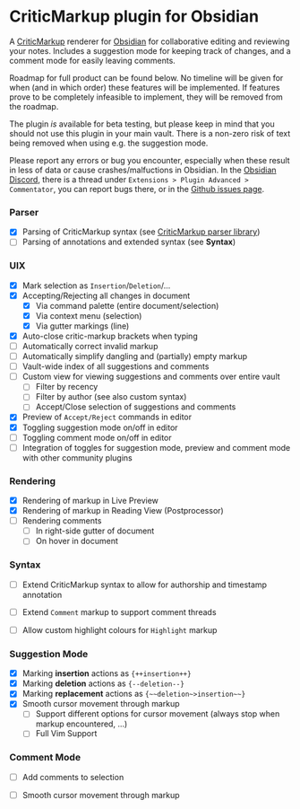 # CriticMarkup plugin for Obsidian

A [CriticMarkup](https://github.com/CriticMarkup/CriticMarkup-toolkit) renderer for [Obsidian](https://obsidian.md/) for
collaborative editing and reviewing your notes. Includes a suggestion mode for keeping track of changes, and a comment mode for easily leaving comments.

Roadmap for full product can be found below. No timeline will be given for when (and in which order)
these features will be implemented. If features prove to be completely infeasible to implement, they will be removed from the roadmap. 

The plugin *is* available for beta testing, but please keep in mind that you should not use this plugin in
your main vault. There is a non-zero risk of text being removed when using e.g. the suggestion mode.

Please report any errors or bug you encounter, especially when these result in less of data or cause
crashes/malfuctions in Obsidian. In the [Obsidian Discord](https://discord.com/invite/obsidianmd), there is a thread
under `Extensions > Plugin Advanced > Commentator`, you can report bugs there, or in the [Github issues page](https://github.com/Fevol/obsidian-criticmarkup/issues).

### Parser
- [X] Parsing of CriticMarkup syntax (see [CriticMarkup parser library](https://github.com/Fevol/criticmarkup-parser/t))
- [ ] Parsing of annotations and extended syntax (see **Syntax**)

### UIX
- [X] Mark selection as `Insertion`/`Deletion`/...
- [X] Accepting/Rejecting all changes in document
  - [X] Via command palette (entire document/selection)
  - [X] Via context menu (selection)
  - [X] Via gutter markings (line)
- [X] Auto-close critic-markup brackets when typing
- [ ] Automatically correct invalid markup
- [ ] Automatically simplify dangling and (partially) empty markup
- [ ] Vault-wide index of all suggestions and comments
- [ ] Custom view for viewing suggestions and comments over entire vault
  - [ ] Filter by recency
  - [ ] Filter by author (see also custom syntax)
  - [ ] Accept/Close selection of suggestions and comments
- [X] Preview of `Accept/Reject` commands in editor
- [X] Toggling suggestion mode on/off in editor
- [ ] Toggling comment mode on/off in editor
- [ ] Integration of toggles for suggestion mode, preview and comment mode with other community plugins

### Rendering
- [X] Rendering of markup in Live Preview
- [X] Rendering of markup in Reading View (Postprocessor)
- [ ] Rendering comments 
  - [ ] In right-side gutter of document
  - [ ] On hover in document

### Syntax
- [ ] Extend CriticMarkup syntax to allow for authorship and timestamp annotation
- [ ] Extend `Comment` markup to support comment threads
- [ ] Allow custom highlight colours for `Highlight` markup


### Suggestion Mode

- [X] Marking **insertion** actions as `{++insertion++}`
- [X] Marking **deletion** actions as `{--deletion--}`
- [X] Marking **replacement** actions as `{~~deletion~>insertion~~}`
- [X] Smooth cursor movement through markup
  - [ ] Support different options for cursor movement (always stop when markup encountered, ...)
  - [ ] Full Vim Support 

### Comment Mode
- [ ] Add comments to selection
- [ ] Smooth cursor movement through markup


